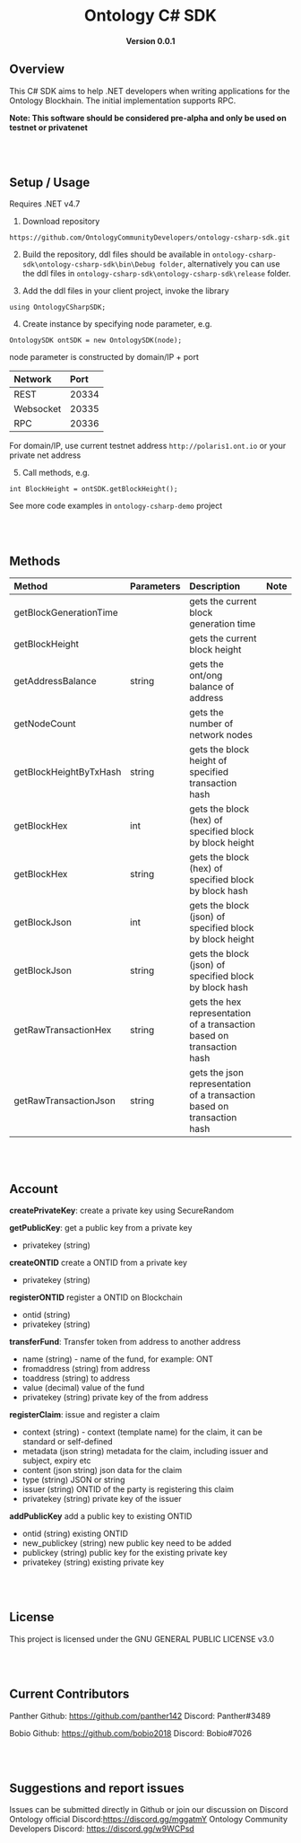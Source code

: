 <h1 align="center">Ontology C# SDK </h1>
<h4 align="center">Version 0.0.1 </h4>

## Overview

This C# SDK aims to help .NET developers when writing applications for the Ontology Blockhain.  The initial implementation supports RPC.

<b> Note: This software should be considered pre-alpha and only be used on testnet or privatenet </b>

<br><br>
## Setup / Usage

Requires .NET v4.7

1. Download repository
```
https://github.com/OntologyCommunityDevelopers/ontology-csharp-sdk.git
```
2. Build the repository, ddl files should be available in `ontology-csharp-sdk\ontology-csharp-sdk\bin\Debug folder`, alternatively you can use the ddl files in `ontology-csharp-sdk\ontology-csharp-sdk\release` folder.

3. Add the ddl files in your client project, invoke the library

```
using OntologyCSharpSDK;
```

4. Create instance by specifying node parameter, e.g.
```
OntologySDK ontSDK = new OntologySDK(node);
```
node parameter is constructed by domain/IP + port

| Network | Port |
| :---| :---|
| REST | 20334|
| Websocket | 20335|
| RPC | 20336|

For domain/IP, use current testnet address `http://polaris1.ont.io` or your private net address

5. Call methods, e.g.
```
int BlockHeight = ontSDK.getBlockHeight();
```

See more code examples in `ontology-csharp-demo` project

<br><br>
## Methods

| Method | Parameters | Description | Note |
| :---| :---| :---| :---|
| getBlockGenerationTime |  | gets the current block generation time |  |
| getBlockHeight |  | gets the current block height | |
| getAddressBalance | string | gets the ont/ong balance of address |  |
| getNodeCount |  | gets the number of network nodes |  |
| getBlockHeightByTxHash | string | gets the block height of specified transaction hash |  |
| getBlockHex | int | gets the block (hex) of specified block by block height | |
| getBlockHex | string | gets the block (hex) of specified block by block hash | |
| getBlockJson | int | gets the block (json) of specified block by block height| |
| getBlockJson | string | gets the block (json) of specified block by block hash | |
| getRawTransactionHex | string | gets the hex representation of a transaction based on transaction hash | |
| getRawTransactionJson | string | gets the json representation of a transaction based on transaction hash | |



<br><br>
## Account

<b>createPrivateKey</b>: create a private key using SecureRandom

<b>getPublicKey</b>: get a public key from a private key
- privatekey (string)

<b>createONTID</b> create a ONTID from a private key
- privatekey (string)

<b>registerONTID</b> register a ONTID on Blockchain
- ontid (string)
- privatekey (string)

<b>transferFund</b>: Transfer token from address to another address
- name (string) - name of the fund, for example: ONT
- fromaddress (string) from address
- toaddress (string) to address
- value (decimal) value of the fund
- privatekey (string) private key of the from address

<b>registerClaim</b>: issue and register a claim
- context (string) - context (template name) for the claim, it can be standard or self-defined
- metadata (json string) metadata for the claim, including issuer and subject, expiry etc
- content (json string) json data for the claim
- type (string) JSON or string
- issuer (string) ONTID of the party is registering this claim
- privatekey (string) private key of the issuer

<b>addPublicKey</b> add a public key to existing ONTID
- ontid (string) existing ONTID
- new_publickey (string) new public key need to be added
- publickey (string) public key for the existing private key
- privatekey (string) existing private key


<br><br>
## License

This project is licensed under the GNU GENERAL PUBLIC LICENSE v3.0

<br><br>
## Current Contributors

Panther
Github: https://github.com/panther142
Discord: Panther#3489

Bobio
Github: https://github.com/bobio2018
Discord: Bobio#7026

<br><br>
## Suggestions and report issues
Issues can be submitted directly in Github or join our discussion on Discord
Ontology official Discord:https://discord.gg/mggatmY
Ontology Community Developers Discord: https://discord.gg/w9WCPsd
